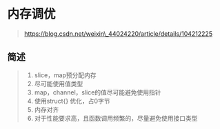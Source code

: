 # 内存调优

> https://blog.csdn.net/weixin\_44024220/article/details/104212225

## 简述

> 1. slice，map预分配内存
> 2. 尽可能使用值类型
> 3. map，channel，slice的值尽可能避免使用指针
> 4. 使用struct{} 优化，占0字节
> 5. 内存对齐
> 6. 对于性能要求高，且函数调用频繁的，尽量避免使用接口类型



